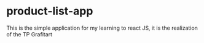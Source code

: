 # product-list-app

This is the simple application for my learning to react JS, it is the realization of the TP Grafitart

